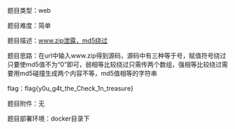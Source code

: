 题目类型：web

题目难度：简单

题目描述：www.zip泄露，md5绕过

题目思路：在url中输入www.zip得到源码，源码中有三种等于号，赋值符号绕过只要使md5值不为“0”即可，弱相等比较绕过只需传两个数组，强相等比较绕过需要用md5碰撞生成两个内容不等，md5值相等的字符串

flag：flag{y0u_g4t_the_Check_1n_treasure}

题目附件：无

题目部署环境：docker目录下